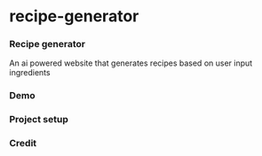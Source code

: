 # recipe-generator

### Recipe generator
An ai powered website that generates recipes based on user input ingredients

### Demo

### Project setup


### Credit